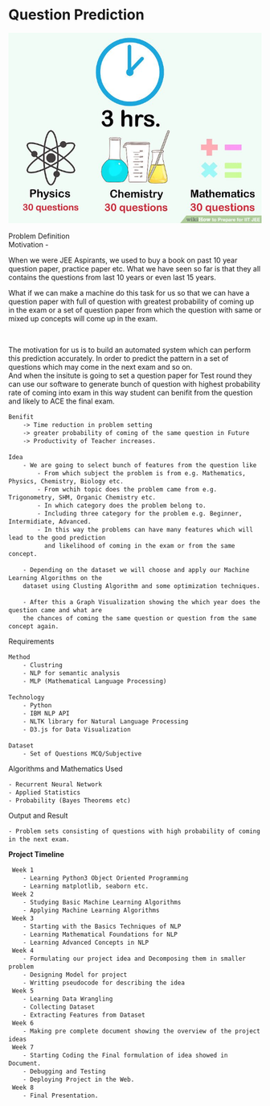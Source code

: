 # Question Prediction<br>
![IIT Question Icon](https://github.com/Ajay-2007/mini-project/blob/master/Project%20Ideas/images/question_prediction.jpg)

Problem Definition</br>
	Motivation
		- <p>When we were JEE Aspirants, we used to buy a book on past 10 year question paper, practice
		paper etc. What we have seen so far is that they all contains the questions from last 10 years
		or even last 15 years.</p>
    <p>What if we can make a machine do this task for us so that we can have a question paper with full of question with greatest probability of coming up in the exam
		or a set of question paper from which the question with same or mixed up concepts will come up in the exam.
		</p>  
		<p>The motivation for us is to build an automated system which can perform this prediction accurately.
		In order to predict the pattern in a set of questions which may come in the next exam and so on.
		<br>
		And when the insitute is going to set a question paper for Test round they can 
		use our software to generate bunch of question with highest probability rate of coming into exam
		in this way student can benifit from the question and likely to ACE the final exam.


	Benifit
		-> Time reduction in problem setting
		-> greater probability of coming of the same question in Future
		-> Productivity of Teacher increases.

	Idea
		- We are going to select bunch of features from the question like
			- From which subject the problem is from e.g. Mathematics, Physics, Chemistry, Biology etc.
			- From wchih topic does the problem came from e.g. Trigonometry, SHM, Organic Chemistry etc.
			- In which category does the problem belong to.
			- Including three category for the problem e.g. Beginner, Intermidiate, Advanced.
			- In this way the problems can have many features which will lead to the good prediction 
			  and likelihood of coming in the exam or from the same concept.

		- Depending on the dataset we will choose and apply our Machine Learning Algorithms on the
		dataset using Clusting Algorithm and some optimization techniques.

		- After this a Graph Visualization showing the which year does the question came and what are
		the chances of coming the same question or question from the same concept again. 
    
Requirements

	Method
		- Clustring
		- NLP for semantic analysis
		- MLP (Mathematical Language Processing)

	Technology
		- Python
		- IBM NLP API
		- NLTK library for Natural Language Processing
		- D3.js for Data Visualization

	Dataset
		- Set of Questions MCQ/Subjective

Algorithms and Mathematics Used


	- Recurrent Neural Network
	- Applied Statistics
	- Probability (Bayes Theorems etc)

Output and Result


	- Problem sets consisting of questions with high probability of coming in the next exam.
	
<b> Project Timeline </b><br>

	 Week 1
		- Learning Python3 Object Oriented Programming
		- Learning matplotlib, seaborn etc.
	 Week 2
		- Studying Basic Machine Learning Algorithms
		- Applying Machine Learning Algorithms
	 Week 3
		- Starting with the Basics Techniques of NLP
		- Learning Mathematical Foundations for NLP
		- Learning Advanced Concepts in NLP
	 Week 4
		- Formulating our project idea and Decomposing them in smaller problem
		- Designing Model for project
		- Writting pseudocode for describing the idea
	 Week 5
		- Learning Data Wrangling
		- Collecting Dataset
		- Extracting Features from Dataset
	 Week 6
		- Making pre complete document showing the overview of the project ideas
	 Week 7
		- Starting Coding the Final formulation of idea showed in Document.
		- Debugging and Testing
		- Deploying Project in the Web.
	 Week 8
		- Final Presentation.
